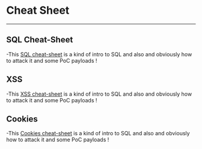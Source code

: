 # Cheat Sheet

* * *
## SQL Cheat-Sheet

-This [SQL cheat-sheet](SQL) is a kind of intro to SQL and also and obviously how to attack it and some PoC payloads !


## XSS

-This [XSS cheat-sheet](XSS) is a kind of intro to SQL and also and obviously how to attack it and some PoC payloads !


## Cookies

-This [Cookies cheat-sheet](cookies) is a kind of intro to SQL and also and obviously how to attack it and some PoC payloads !




